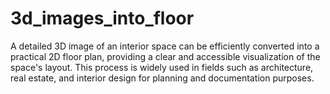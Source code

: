# 3d_images_into_floor
A detailed 3D image of an interior space can be efficiently converted into a practical 2D floor plan, providing a clear and accessible visualization of the space's layout. This process is widely used in fields such as architecture, real estate, and interior design for planning and documentation purposes.
